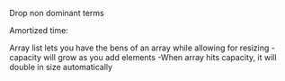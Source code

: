 Drop non dominant terms

Amortized time:

Array list lets you have the bens of an array while allowing for resizing
-capacity will grow as you add elements
-When array hits capacity, it will double in size automatically
